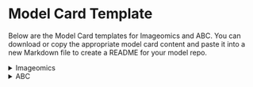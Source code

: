 # Model Card Template

Below are the Model Card templates for Imageomics and ABC. You can download or copy the appropriate model card content and paste it into a new Markdown file to create a README for your model repo. 

<details>
<summary>Imageomics</summary>
</br>
<b><a href="https://github.com/Imageomics/Collaborative-distributed-science-guide/blob/main/docs/wiki-guide/HF_ModelCard_Template_Imageomics.md" target="_blank">Download template from GitHub</a></b>


{{ include_file_as_code("docs/wiki-guide/HF_ModelCard_Template_Imageomics.md") }}

</details>

<details>
<summary>ABC</summary>
</br>
<b><a href="https://github.com/Imageomics/Collaborative-distributed-science-guide/blob/main/docs/wiki-guide/HF_ModelCard_Template_ABC.md" target="_blank">Download template from GitHub</a></b>

{{ include_file_as_code("docs/wiki-guide/HF_ModelCard_Template_ABC.md") }}

</details>